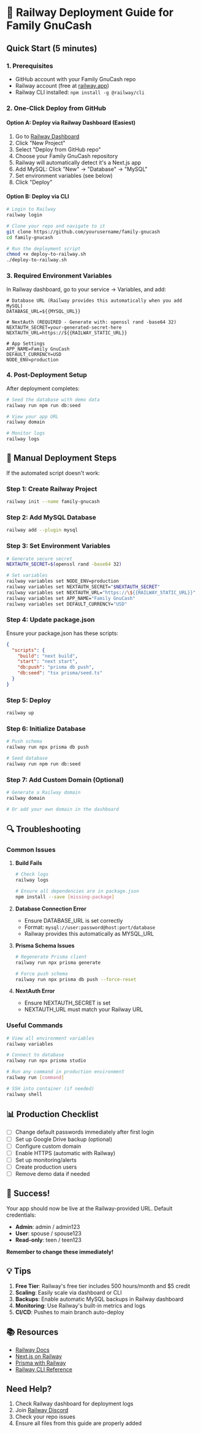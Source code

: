 # 🚂 Railway Deployment Guide for Family GnuCash

## Quick Start (5 minutes)

### 1. Prerequisites
- GitHub account with your Family GnuCash repo
- Railway account (free at [railway.app](https://railway.app))
- Railway CLI installed: `npm install -g @railway/cli`

### 2. One-Click Deploy from GitHub

#### Option A: Deploy via Railway Dashboard (Easiest)
1. Go to [Railway Dashboard](https://railway.app/dashboard)
2. Click "New Project"
3. Select "Deploy from GitHub repo"
4. Choose your Family GnuCash repository
5. Railway will automatically detect it's a Next.js app
6. Add MySQL: Click "New" → "Database" → "MySQL"
7. Set environment variables (see below)
8. Click "Deploy"

#### Option B: Deploy via CLI
```bash
# Login to Railway
railway login

# Clone your repo and navigate to it
git clone https://github.com/yourusername/family-gnucash
cd family-gnucash

# Run the deployment script
chmod +x deploy-to-railway.sh
./deploy-to-railway.sh
```

### 3. Required Environment Variables

In Railway dashboard, go to your service → Variables, and add:

```env
# Database URL (Railway provides this automatically when you add MySQL)
DATABASE_URL=${{MYSQL_URL}}

# NextAuth (REQUIRED - Generate with: openssl rand -base64 32)
NEXTAUTH_SECRET=your-generated-secret-here
NEXTAUTH_URL=https://${{RAILWAY_STATIC_URL}}

# App Settings
APP_NAME=Family GnuCash
DEFAULT_CURRENCY=USD
NODE_ENV=production
```

### 4. Post-Deployment Setup

After deployment completes:

```bash
# Seed the database with demo data
railway run npm run db:seed

# View your app URL
railway domain

# Monitor logs
railway logs
```

## 🔧 Manual Deployment Steps

If the automated script doesn't work:

### Step 1: Create Railway Project
```bash
railway init --name family-gnucash
```

### Step 2: Add MySQL Database
```bash
railway add --plugin mysql
```

### Step 3: Set Environment Variables
```bash
# Generate secure secret
NEXTAUTH_SECRET=$(openssl rand -base64 32)

# Set variables
railway variables set NODE_ENV=production
railway variables set NEXTAUTH_SECRET="$NEXTAUTH_SECRET"
railway variables set NEXTAUTH_URL="https://\${{RAILWAY_STATIC_URL}}"
railway variables set APP_NAME="Family GnuCash"
railway variables set DEFAULT_CURRENCY="USD"
```

### Step 4: Update package.json
Ensure your package.json has these scripts:
```json
{
  "scripts": {
    "build": "next build",
    "start": "next start",
    "db:push": "prisma db push",
    "db:seed": "tsx prisma/seed.ts"
  }
}
```

### Step 5: Deploy
```bash
railway up
```

### Step 6: Initialize Database
```bash
# Push schema
railway run npx prisma db push

# Seed database
railway run npm run db:seed
```

### Step 7: Add Custom Domain (Optional)
```bash
# Generate a Railway domain
railway domain

# Or add your own domain in the dashboard
```

## 🔍 Troubleshooting

### Common Issues

1. **Build Fails**
   ```bash
   # Check logs
   railway logs
   
   # Ensure all dependencies are in package.json
   npm install --save [missing-package]
   ```

2. **Database Connection Error**
   - Ensure DATABASE_URL is set correctly
   - Format: `mysql://user:password@host:port/database`
   - Railway provides this automatically as MYSQL_URL

3. **Prisma Schema Issues**
   ```bash
   # Regenerate Prisma client
   railway run npx prisma generate
   
   # Force push schema
   railway run npx prisma db push --force-reset
   ```

4. **NextAuth Error**
   - Ensure NEXTAUTH_SECRET is set
   - NEXTAUTH_URL must match your Railway URL

### Useful Commands

```bash
# View all environment variables
railway variables

# Connect to database
railway run npx prisma studio

# Run any command in production environment
railway run [command]

# SSH into container (if needed)
railway shell
```

## 📊 Production Checklist

- [ ] Change default passwords immediately after first login
- [ ] Set up Google Drive backup (optional)
- [ ] Configure custom domain
- [ ] Enable HTTPS (automatic with Railway)
- [ ] Set up monitoring/alerts
- [ ] Create production users
- [ ] Remove demo data if needed

## 🎉 Success!

Your app should now be live at the Railway-provided URL. Default credentials:
- **Admin**: admin / admin123
- **User**: spouse / spouse123  
- **Read-only**: teen / teen123

**Remember to change these immediately!**

## 💡 Tips

1. **Free Tier**: Railway's free tier includes 500 hours/month and $5 credit
2. **Scaling**: Easily scale via dashboard or CLI
3. **Backups**: Enable automatic MySQL backups in Railway dashboard
4. **Monitoring**: Use Railway's built-in metrics and logs
5. **CI/CD**: Pushes to main branch auto-deploy

## 📚 Resources

- [Railway Docs](https://docs.railway.app)
- [Next.js on Railway](https://docs.railway.app/guides/nextjs)
- [Prisma with Railway](https://docs.railway.app/guides/prisma)
- [Railway CLI Reference](https://docs.railway.app/develop/cli)

## Need Help?

1. Check Railway dashboard for deployment logs
2. Join [Railway Discord](https://discord.gg/railway)
3. Check your repo issues
4. Ensure all files from this guide are properly added